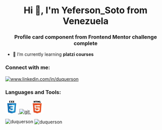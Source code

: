 <h1 align="center">Hi 👋, I'm Yeferson_Soto from Venezuela</h1>
<h3 align="center">Profile card component from Frontend Mentor challenge complete</h3>

- 🌱 I’m currently learning **platzi courses**


<h3 align="left">Connect with me:</h3>
<p align="left">
<a href="https://linkedin.com/in/www.linkedin.com/in/duquerson" target="blank"><img align="center" src="https://raw.githubusercontent.com/rahuldkjain/github-profile-readme-generator/master/src/images/icons/Social/linked-in-alt.svg" alt="www.linkedin.com/in/duquerson" height="30" width="40" /></a>
</p>

<h3 align="left">Languages and Tools:</h3>
<p align="left"> <a href="https://www.w3schools.com/css/" target="_blank"> <img src="https://raw.githubusercontent.com/devicons/devicon/master/icons/css3/css3-original-wordmark.svg" alt="css3" width="40" height="40"/> </a> <a href="https://git-scm.com/" target="_blank"> <img src="https://www.vectorlogo.zone/logos/git-scm/git-scm-icon.svg" alt="git" width="40" height="40"/> </a> <a href="https://www.w3.org/html/" target="_blank"> <img src="https://raw.githubusercontent.com/devicons/devicon/master/icons/html5/html5-original-wordmark.svg" alt="html5" width="40" height="40"/> </a> </p>

<p><img align="left" src="https://github-readme-stats.vercel.app/api/top-langs?username=duquerson&show_icons=true&locale=en&layout=compact" alt="duquerson" /></p>

<p>&nbsp;<img align="center" src="https://github-readme-stats.vercel.app/api?username=duquerson&show_icons=true&locale=en" alt="duquerson" /></p>
